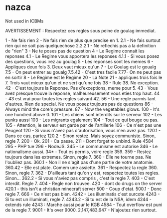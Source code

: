 # nazca
Not used in ICBMs

AVERTISSEMENT : Respectez ces regles sous peine de goulag immediat.

1 - Ne fais rien
2 - Ne fais rien de plus que precise en 1.
2.1 - Ne fais surtout rien qui ne soit pas quelquechose
2.2.2.1 - Ne reflechis pas a la definition de "rien"
3 - Ne te poses pas de question
4 - Le Regime connait les reponses
4.1 - Le Regime vous apportera les reponses
4.1.1 - Si vous posez des questions, vous irez au goulag
5 - Les reponses sont les memes
6 - Appliques deux fois 3. Deux vaut mieux qu'un
7 - Le Goulag est le goualg
7.5 - On peut entrer au goualg
7.5.42 - C'est tres facile
7.77- On ne peut pas en sortir
8 - Le Regime est le Regime
20 - La Note
21 - appliques trois fois le 7. Trois vaut mieux qu'un et ne sert qu'une fois
38 - Rule 38. No exception.
42 - C'est toujours la Reponse. Pas d'exceptions, meme pour 5.
43 - Vous avez presque trouve la reponse, malheureusement vous eties trop haut.
44 - 43 est vrai pour toutes les regles suivant 42.
56 - Une regle parmis tant d'autres. Rien de special. Ne vous posez toujours pas de questions
86 - Always mind the core's pressure.
87 - Now the vegetables glows.
100 - It's one hundred above 0.
101 - Les chiens sont interdits sur le serveur
102 - Les punks aussi
103 - Les migrants egalement
104 - Tout ce qui bouge ou pas.
105 - Attention, le serveur est garde par de l'artillerie
106 - Ce n'est pas une Peugeot
120 - Si vous n'avez pas d'autorisation, vous n'en avez pas.
120.1 - Dans ce cas, partez
120.2 - Sinon restez. Mais soyez communiste. Sinon, regle 7.
200 - Ok.
201 - Ca passe.
211 - Dont forget to unbind. Rule 4584
295 - PHP tue
296 - NodeJS.
345 - Le communisme est autorise
346 - Le nationalisme aussi.
34* - Tout es permis, voire regle 359.
359 - Restez toujours dans les extremes. Sinon, regle 7.
360 - Elle ne tourne pas. Ne l'oubliez pas.
360.1 - Non il ne s'agit pas d'une partie de votre anatomie.
360.42 - Elle est plate. Comem une assiette.
361 - Respectez la regle 360. Sinon, regle 7.
362 - D'ailleurs tant qu'on y est, respectez toutes les regles. Sinon...
362.2 - Si vous n'aviez pas compris , c'est la regle 7.
403 - C'est interdit. Regle 7.
404 - Regle non trouvee.
420 - dont do drugs on the server
420.1 - this isn't a christian minecraft server
500 - Coup d'etat.
500.1 - Donc regle 7.
666 - Ce n'est pas bien.
4242 - Les illuminatis c'est surcote
4243 - Si tu est un illuminati, regle 7.
4243.2 - Si tu est de la NSA, idem
4244 - extends rule 4243 : Marche aussi pour le KGB
4584 - Tout overflow est puni de la regle 7.
9001 - It's over 9000.
2,147,483,647 - N'ajoutez rien surtout.